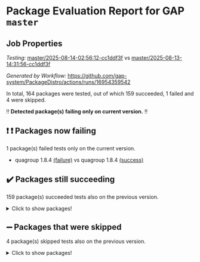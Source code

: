 # Package Evaluation Report for GAP `master`

## Job Properties

*Testing:* [master/2025-08-14-02:56:12-cc1ddf3f](https://github.com/gap-system/PackageDistro/blob/data/reports/master/2025-08-14-02:56:12-cc1ddf3f) vs [master/2025-08-13-14:31:56-cc1ddf3f](https://github.com/gap-system/PackageDistro/blob/data/reports/master/2025-08-13-14:31:56-cc1ddf3f)

*Generated by Workflow:* https://github.com/gap-system/PackageDistro/actions/runs/16954359542

In total, 164 packages were tested, out of which 159 succeeded, 1 failed and 4 were skipped.

:bangbang: **Detected package(s) failing only on current version.** :bangbang:

## :exclamation: :exclamation: Packages now failing

1 package(s) failed tests only on the current version.
- quagroup 1.8.4 [(failure)](https://github.com/gap-system/PackageDistro/actions/runs/16954359542/job/48053634599) vs quagroup 1.8.4 [(success)](https://github.com/gap-system/PackageDistro/actions/runs/16939784688/job/48006249662)

## :heavy_check_mark: Packages still succeeding

159 package(s) succeeded tests also on the previous version.
<details><summary>Click to show packages!</summary>

- 4ti2interface 2024.11-01 [(success)](https://github.com/gap-system/PackageDistro/actions/runs/16954359542/job/48053634359)
- ace 5.7.0 [(success)](https://github.com/gap-system/PackageDistro/actions/runs/16954359542/job/48053634365)
- aclib 1.3.2 [(success)](https://github.com/gap-system/PackageDistro/actions/runs/16954359542/job/48053634370)
- agt 0.3.1 [(success)](https://github.com/gap-system/PackageDistro/actions/runs/16954359542/job/48053634353)
- alco 1.1.1 [(success)](https://github.com/gap-system/PackageDistro/actions/runs/16954359542/job/48053634360)
- alnuth 3.2.1 [(success)](https://github.com/gap-system/PackageDistro/actions/runs/16954359542/job/48053634367)
- anupq 3.3.1 [(success)](https://github.com/gap-system/PackageDistro/actions/runs/16954359542/job/48053634366)
- atlasrep 2.1.9 [(success)](https://github.com/gap-system/PackageDistro/actions/runs/16954359542/job/48053634374)
- autodoc 2025.05.09 [(success)](https://github.com/gap-system/PackageDistro/actions/runs/16954359542/job/48053634364)
- automata 1.16 [(success)](https://github.com/gap-system/PackageDistro/actions/runs/16954359542/job/48053634373)
- automgrp 1.3.3 [(success)](https://github.com/gap-system/PackageDistro/actions/runs/16954359542/job/48053634387)
- autpgrp 1.11.1 [(success)](https://github.com/gap-system/PackageDistro/actions/runs/16954359542/job/48053634371)
- cap 2025.08-02 [(success)](https://github.com/gap-system/PackageDistro/actions/runs/16954359542/job/48053634382)
- caratinterface 2.3.7 [(success)](https://github.com/gap-system/PackageDistro/actions/runs/16954359542/job/48053634424)
- cddinterface 2025.06.24 [(success)](https://github.com/gap-system/PackageDistro/actions/runs/16954359542/job/48053634416)
- circle 1.6.6 [(success)](https://github.com/gap-system/PackageDistro/actions/runs/16954359542/job/48053634411)
- classicpres 1.22 [(success)](https://github.com/gap-system/PackageDistro/actions/runs/16954359542/job/48053634396)
- cohomolo 1.6.11 [(success)](https://github.com/gap-system/PackageDistro/actions/runs/16954359542/job/48053634397)
- congruence 1.2.7 [(success)](https://github.com/gap-system/PackageDistro/actions/runs/16954359542/job/48053634404)
- corefreesub 0.6 [(success)](https://github.com/gap-system/PackageDistro/actions/runs/16954359542/job/48053634403)
- corelg 1.57 [(success)](https://github.com/gap-system/PackageDistro/actions/runs/16954359542/job/48053634413)
- crime 1.6 [(success)](https://github.com/gap-system/PackageDistro/actions/runs/16954359542/job/48053634407)
- crisp 1.4.6 [(success)](https://github.com/gap-system/PackageDistro/actions/runs/16954359542/job/48053634433)
- crypting 0.10.6 [(success)](https://github.com/gap-system/PackageDistro/actions/runs/16954359542/job/48053634406)
- cryst 4.1.29 [(success)](https://github.com/gap-system/PackageDistro/actions/runs/16954359542/job/48053634434)
- crystcat 1.1.10 [(success)](https://github.com/gap-system/PackageDistro/actions/runs/16954359542/job/48053634439)
- ctbllib 1.3.11 [(success)](https://github.com/gap-system/PackageDistro/actions/runs/16954359542/job/48053634426)
- cubefree 1.20 [(success)](https://github.com/gap-system/PackageDistro/actions/runs/16954359542/job/48053634430)
- curlinterface 2.4.2 [(success)](https://github.com/gap-system/PackageDistro/actions/runs/16954359542/job/48053634421)
- cvec 2.8.4 [(success)](https://github.com/gap-system/PackageDistro/actions/runs/16954359542/job/48053634464)
- datastructures 0.3.3 [(success)](https://github.com/gap-system/PackageDistro/actions/runs/16954359542/job/48053634423)
- deepthought 1.0.9 [(success)](https://github.com/gap-system/PackageDistro/actions/runs/16954359542/job/48053634427)
- design 1.8.2 [(success)](https://github.com/gap-system/PackageDistro/actions/runs/16954359542/job/48053634440)
- difsets 2.3.1 [(success)](https://github.com/gap-system/PackageDistro/actions/runs/16954359542/job/48053634453)
- digraphs 1.10.0 [(success)](https://github.com/gap-system/PackageDistro/actions/runs/16954359542/job/48053634436)
- edim 1.3.8 [(success)](https://github.com/gap-system/PackageDistro/actions/runs/16954359542/job/48053634441)
- example 4.4.1 [(success)](https://github.com/gap-system/PackageDistro/actions/runs/16954359542/job/48053634448)
- examplesforhomalg 2023.10-01 [(success)](https://github.com/gap-system/PackageDistro/actions/runs/16954359542/job/48053634442)
- factint 1.6.3 [(success)](https://github.com/gap-system/PackageDistro/actions/runs/16954359542/job/48053634456)
- ferret 1.0.14 [(success)](https://github.com/gap-system/PackageDistro/actions/runs/16954359542/job/48053634443)
- fga 1.5.0 [(success)](https://github.com/gap-system/PackageDistro/actions/runs/16954359542/job/48053634438)
- fining 1.5.6 [(success)](https://github.com/gap-system/PackageDistro/actions/runs/16954359542/job/48053634458)
- float 1.0.7 [(success)](https://github.com/gap-system/PackageDistro/actions/runs/16954359542/job/48053634457)
- format 1.4.4 [(success)](https://github.com/gap-system/PackageDistro/actions/runs/16954359542/job/48053634444)
- forms 1.2.13 [(success)](https://github.com/gap-system/PackageDistro/actions/runs/16954359542/job/48053634469)
- fplsa 1.2.6 [(success)](https://github.com/gap-system/PackageDistro/actions/runs/16954359542/job/48053634450)
- fr 2.4.13 [(success)](https://github.com/gap-system/PackageDistro/actions/runs/16954359542/job/48053634449)
- francy 2.0.3 [(success)](https://github.com/gap-system/PackageDistro/actions/runs/16954359542/job/48053634445)
- fwtree 1.3 [(success)](https://github.com/gap-system/PackageDistro/actions/runs/16954359542/job/48053634452)
- gapdoc 1.6.7 [(success)](https://github.com/gap-system/PackageDistro/actions/runs/16954359542/job/48053634460)
- gauss 2024.11-01 [(success)](https://github.com/gap-system/PackageDistro/actions/runs/16954359542/job/48053634477)
- gaussforhomalg 2024.08-01 [(success)](https://github.com/gap-system/PackageDistro/actions/runs/16954359542/job/48053634455)
- gbnp 1.1.0 [(success)](https://github.com/gap-system/PackageDistro/actions/runs/16954359542/job/48053634462)
- generalizedmorphismsforcap 2025.07-01 [(success)](https://github.com/gap-system/PackageDistro/actions/runs/16954359542/job/48053634466)
- genss 1.6.9 [(success)](https://github.com/gap-system/PackageDistro/actions/runs/16954359542/job/48053634467)
- gradedmodules 2024.12-01 [(success)](https://github.com/gap-system/PackageDistro/actions/runs/16954359542/job/48053634470)
- gradedringforhomalg 2024.07-01 [(success)](https://github.com/gap-system/PackageDistro/actions/runs/16954359542/job/48053634463)
- grape 4.9.2 [(success)](https://github.com/gap-system/PackageDistro/actions/runs/16954359542/job/48053634461)
- groupoids 1.78 [(success)](https://github.com/gap-system/PackageDistro/actions/runs/16954359542/job/48053634501)
- grpconst 2.6.5 [(success)](https://github.com/gap-system/PackageDistro/actions/runs/16954359542/job/48053634476)
- guarana 0.96.3 [(success)](https://github.com/gap-system/PackageDistro/actions/runs/16954359542/job/48053634474)
- guava 3.20 [(success)](https://github.com/gap-system/PackageDistro/actions/runs/16954359542/job/48053634489)
- hap 1.70 [(success)](https://github.com/gap-system/PackageDistro/actions/runs/16954359542/job/48053634482)
- hapcryst 0.1.15 [(success)](https://github.com/gap-system/PackageDistro/actions/runs/16954359542/job/48053634484)
- hecke 1.5.4 [(success)](https://github.com/gap-system/PackageDistro/actions/runs/16954359542/job/48053634494)
- help 4.0 [(success)](https://github.com/gap-system/PackageDistro/actions/runs/16954359542/job/48053634500)
- homalg 2024.01-01 [(success)](https://github.com/gap-system/PackageDistro/actions/runs/16954359542/job/48053634519)
- homalgtocas 2023.11-01 [(success)](https://github.com/gap-system/PackageDistro/actions/runs/16954359542/job/48053634495)
- ibnp 0.15 [(success)](https://github.com/gap-system/PackageDistro/actions/runs/16954359542/job/48053634499)
- idrel 2.48 [(success)](https://github.com/gap-system/PackageDistro/actions/runs/16954359542/job/48053634491)
- images 1.3.3 [(success)](https://github.com/gap-system/PackageDistro/actions/runs/16954359542/job/48053634507)
- inducereduce 1.1 [(success)](https://github.com/gap-system/PackageDistro/actions/runs/16954359542/job/48053634503)
- intpic 0.4.0 [(success)](https://github.com/gap-system/PackageDistro/actions/runs/16954359542/job/48053634522)
- io 4.9.3 [(success)](https://github.com/gap-system/PackageDistro/actions/runs/16954359542/job/48053634505)
- io_forhomalg 2023.02-04 [(success)](https://github.com/gap-system/PackageDistro/actions/runs/16954359542/job/48053634504)
- irredsol 1.4.4 [(success)](https://github.com/gap-system/PackageDistro/actions/runs/16954359542/job/48053634526)
- json 2.2.3 [(success)](https://github.com/gap-system/PackageDistro/actions/runs/16954359542/job/48053634515)
- jupyterkernel 1.5.1 [(success)](https://github.com/gap-system/PackageDistro/actions/runs/16954359542/job/48053634511)
- jupyterviz 1.5.6 [(success)](https://github.com/gap-system/PackageDistro/actions/runs/16954359542/job/48053634510)
- kan 1.37 [(success)](https://github.com/gap-system/PackageDistro/actions/runs/16954359542/job/48053634508)
- kbmag 1.5.11 [(success)](https://github.com/gap-system/PackageDistro/actions/runs/16954359542/job/48053634531)
- laguna 3.9.7 [(success)](https://github.com/gap-system/PackageDistro/actions/runs/16954359542/job/48053634513)
- liealgdb 2.2.1 [(success)](https://github.com/gap-system/PackageDistro/actions/runs/16954359542/job/48053634512)
- liepring 2.9.1 [(success)](https://github.com/gap-system/PackageDistro/actions/runs/16954359542/job/48053634521)
- liering 2.4.2 [(success)](https://github.com/gap-system/PackageDistro/actions/runs/16954359542/job/48053634534)
- linearalgebraforcap 2025.07-03 [(success)](https://github.com/gap-system/PackageDistro/actions/runs/16954359542/job/48053634525)
- lins 0.9 [(success)](https://github.com/gap-system/PackageDistro/actions/runs/16954359542/job/48053634527)
- localizeringforhomalg 2023.10-01 [(success)](https://github.com/gap-system/PackageDistro/actions/runs/16954359542/job/48053634542)
- loops 3.4.4 [(success)](https://github.com/gap-system/PackageDistro/actions/runs/16954359542/job/48053634516)
- lpres 1.1.1 [(success)](https://github.com/gap-system/PackageDistro/actions/runs/16954359542/job/48053634538)
- majoranaalgebras 1.5.2 [(success)](https://github.com/gap-system/PackageDistro/actions/runs/16954359542/job/48053634550)
- mapclass 1.4.6 [(success)](https://github.com/gap-system/PackageDistro/actions/runs/16954359542/job/48053634548)
- matgrp 0.71 [(success)](https://github.com/gap-system/PackageDistro/actions/runs/16954359542/job/48053634540)
- matricesforhomalg 2024.11-02 [(success)](https://github.com/gap-system/PackageDistro/actions/runs/16954359542/job/48053634547)
- modisom 3.0.0 [(success)](https://github.com/gap-system/PackageDistro/actions/runs/16954359542/job/48053634560)
- modulepresentationsforcap 2025.06-02 [(success)](https://github.com/gap-system/PackageDistro/actions/runs/16954359542/job/48053634557)
- modules 2024.12-01 [(success)](https://github.com/gap-system/PackageDistro/actions/runs/16954359542/job/48053634565)
- monoidalcategories 2025.07-07 [(success)](https://github.com/gap-system/PackageDistro/actions/runs/16954359542/job/48053634544)
- nconvex 2024.12-01 [(success)](https://github.com/gap-system/PackageDistro/actions/runs/16954359542/job/48053634575)
- nilmat 1.4.2 [(success)](https://github.com/gap-system/PackageDistro/actions/runs/16954359542/job/48053634554)
- nock 1.5 [(success)](https://github.com/gap-system/PackageDistro/actions/runs/16954359542/job/48053634549)
- normalizinterface 1.4.1 [(success)](https://github.com/gap-system/PackageDistro/actions/runs/16954359542/job/48053634562)
- nq 2.5.11 [(success)](https://github.com/gap-system/PackageDistro/actions/runs/16954359542/job/48053634564)
- numericalsgps 1.4.0 [(success)](https://github.com/gap-system/PackageDistro/actions/runs/16954359542/job/48053634602)
- openmath 11.5.3 [(success)](https://github.com/gap-system/PackageDistro/actions/runs/16954359542/job/48053634561)
- orb 5.0.1 [(success)](https://github.com/gap-system/PackageDistro/actions/runs/16954359542/job/48053634571)
- packagemanager 1.6.3 [(success)](https://github.com/gap-system/PackageDistro/actions/runs/16954359542/job/48053634625)
- patternclass 2.4.5 [(success)](https://github.com/gap-system/PackageDistro/actions/runs/16954359542/job/48053634585)
- permut 2.0.5 [(success)](https://github.com/gap-system/PackageDistro/actions/runs/16954359542/job/48053634578)
- polenta 1.3.11 [(success)](https://github.com/gap-system/PackageDistro/actions/runs/16954359542/job/48053634579)
- polymaking 0.8.7 [(success)](https://github.com/gap-system/PackageDistro/actions/runs/16954359542/job/48053634593)
- primgrp 3.4.4 [(success)](https://github.com/gap-system/PackageDistro/actions/runs/16954359542/job/48053634568)
- profiling 2.6.2 [(success)](https://github.com/gap-system/PackageDistro/actions/runs/16954359542/job/48053634605)
- qdistrnd 0.9.5 [(success)](https://github.com/gap-system/PackageDistro/actions/runs/16954359542/job/48053634584)
- qpa 1.35 [(success)](https://github.com/gap-system/PackageDistro/actions/runs/16954359542/job/48053634577)
- radiroot 2.9 [(success)](https://github.com/gap-system/PackageDistro/actions/runs/16954359542/job/48053634591)
- rcwa 4.7.1 [(success)](https://github.com/gap-system/PackageDistro/actions/runs/16954359542/job/48053634576)
- rds 1.8 [(success)](https://github.com/gap-system/PackageDistro/actions/runs/16954359542/job/48053634609)
- recog 1.4.4 [(success)](https://github.com/gap-system/PackageDistro/actions/runs/16954359542/job/48053634592)
- repndecomp 1.3.0 [(success)](https://github.com/gap-system/PackageDistro/actions/runs/16954359542/job/48053634594)
- repsn 3.1.2 [(success)](https://github.com/gap-system/PackageDistro/actions/runs/16954359542/job/48053634588)
- resclasses 4.7.3 [(success)](https://github.com/gap-system/PackageDistro/actions/runs/16954359542/job/48053634601)
- ringsforhomalg 2024.11-02 [(success)](https://github.com/gap-system/PackageDistro/actions/runs/16954359542/job/48053634596)
- sco 2023.08-01 [(success)](https://github.com/gap-system/PackageDistro/actions/runs/16954359542/job/48053634600)
- scscp 2.4.3 [(success)](https://github.com/gap-system/PackageDistro/actions/runs/16954359542/job/48053634606)
- semigroups 5.5.3 [(success)](https://github.com/gap-system/PackageDistro/actions/runs/16954359542/job/48053634616)
- sglppow 2.4 [(success)](https://github.com/gap-system/PackageDistro/actions/runs/16954359542/job/48053634620)
- sgpviz 0.999.6 [(success)](https://github.com/gap-system/PackageDistro/actions/runs/16954359542/job/48053634615)
- simpcomp 2.1.14 [(success)](https://github.com/gap-system/PackageDistro/actions/runs/16954359542/job/48053634648)
- singular 2024.06.03 [(success)](https://github.com/gap-system/PackageDistro/actions/runs/16954359542/job/48053634612)
- sl2reps 1.1 [(success)](https://github.com/gap-system/PackageDistro/actions/runs/16954359542/job/48053634662)
- sla 1.6.2 [(success)](https://github.com/gap-system/PackageDistro/actions/runs/16954359542/job/48053634618)
- smallantimagmas 0.4.1 [(success)](https://github.com/gap-system/PackageDistro/actions/runs/16954359542/job/48053634628)
- smallgrp 1.5.4 [(success)](https://github.com/gap-system/PackageDistro/actions/runs/16954359542/job/48053634633)
- smallsemi 0.7.2 [(success)](https://github.com/gap-system/PackageDistro/actions/runs/16954359542/job/48053634631)
- sonata 2.9.6 [(success)](https://github.com/gap-system/PackageDistro/actions/runs/16954359542/job/48053634643)
- sophus 1.27 [(success)](https://github.com/gap-system/PackageDistro/actions/runs/16954359542/job/48053634622)
- sotgrps 1.3 [(success)](https://github.com/gap-system/PackageDistro/actions/runs/16954359542/job/48053634624)
- spinsym 1.5.2 [(success)](https://github.com/gap-system/PackageDistro/actions/runs/16954359542/job/48053634634)
- standardff 1.0 [(success)](https://github.com/gap-system/PackageDistro/actions/runs/16954359542/job/48053634644)
- symbcompcc 1.3.2 [(success)](https://github.com/gap-system/PackageDistro/actions/runs/16954359542/job/48053634642)
- thelma 1.3 [(success)](https://github.com/gap-system/PackageDistro/actions/runs/16954359542/job/48053634652)
- tomlib 1.2.11 [(success)](https://github.com/gap-system/PackageDistro/actions/runs/16954359542/job/48053634651)
- toolsforhomalg 2025.05-01 [(success)](https://github.com/gap-system/PackageDistro/actions/runs/16954359542/job/48053634641)
- toric 1.9.6 [(success)](https://github.com/gap-system/PackageDistro/actions/runs/16954359542/job/48053634668)
- transgrp 3.6.5 [(success)](https://github.com/gap-system/PackageDistro/actions/runs/16954359542/job/48053634645)
- typeset 1.2.3 [(success)](https://github.com/gap-system/PackageDistro/actions/runs/16954359542/job/48053634659)
- ugaly 4.1.3 [(success)](https://github.com/gap-system/PackageDistro/actions/runs/16954359542/job/48053634666)
- unipot 1.6 [(success)](https://github.com/gap-system/PackageDistro/actions/runs/16954359542/job/48053634658)
- unitlib 5.0.0 [(success)](https://github.com/gap-system/PackageDistro/actions/runs/16954359542/job/48053634672)
- utils 0.91 [(success)](https://github.com/gap-system/PackageDistro/actions/runs/16954359542/job/48053634660)
- uuid 0.7 [(success)](https://github.com/gap-system/PackageDistro/actions/runs/16954359542/job/48053634653)
- walrus 0.9991 [(success)](https://github.com/gap-system/PackageDistro/actions/runs/16954359542/job/48053634670)
- wedderga 4.11.1 [(success)](https://github.com/gap-system/PackageDistro/actions/runs/16954359542/job/48053634667)
- wpe 0.8 [(success)](https://github.com/gap-system/PackageDistro/actions/runs/16954359542/job/48053634654)
- xmod 2.95 [(success)](https://github.com/gap-system/PackageDistro/actions/runs/16954359542/job/48053634665)
- xmodalg 1.32 [(success)](https://github.com/gap-system/PackageDistro/actions/runs/16954359542/job/48053634675)
- yangbaxter 0.10.7 [(success)](https://github.com/gap-system/PackageDistro/actions/runs/16954359542/job/48053634671)
- zeromqinterface 0.17 [(success)](https://github.com/gap-system/PackageDistro/actions/runs/16954359542/job/48053634679)
</details>

## :heavy_minus_sign: Packages that were skipped

4 package(s) skipped tests also on the previous version.
<details><summary>Click to show packages!</summary>

- browse 1.8.21 [(skipped)](https://github.com/gap-system/PackageDistro/actions/runs/16954359542/job/48053320142)
- itc 1.5.1 [(skipped)](https://github.com/gap-system/PackageDistro/actions/runs/16954359542/job/48053320142)
- polycyclic 2.16 [(skipped)](https://github.com/gap-system/PackageDistro/actions/runs/16954359542/job/48053320142)
- xgap 4.32 [(skipped)](https://github.com/gap-system/PackageDistro/actions/runs/16954359542/job/48053320142)
</details>

